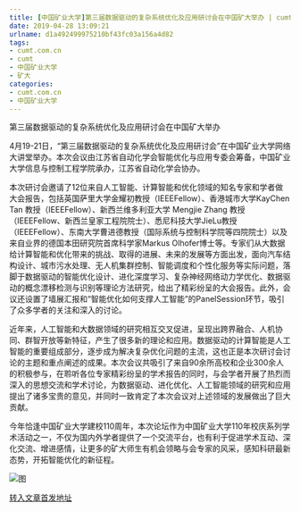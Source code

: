 ```yaml
---
title: [中国矿业大学]第三届数据驱动的复杂系统优化及应用研讨会在中国矿大举办 | cumt.com.cn
date: 2019-04-28 13:09:21
urlname: d1a492499975210bf43fc03a156a4d82
tags: 
- cumt.com.cn
- cumt
- 中国矿业大学
- 矿大
categories:
- cumt.com.cn
- 中国矿业大学
---
```


第三届数据驱动的复杂系统优化及应用研讨会在中国矿大举办

4月19-21日，“第三届数据驱动的复杂系统优化及应用研讨会”在中国矿业大学网络大讲堂举办。本次会议由江苏省自动化学会智能优化与应用专委会筹备，中国矿业大学信息与控制工程学院承办，江苏省自动化学会协办。

本次研讨会邀请了12位来自人工智能、计算智能和优化领域的知名专家和学者做大会报告，包括英国萨里大学金耀初教授（IEEEFellow）、香港城市大学KayChen Tan 教授（IEEEFellow）、新西兰维多利亚大学 Mengjie Zhang 教授（IEEEFellow、新西兰皇家工程院院士）、悉尼科技大学JieLu教授（IEEEFellow）、东南大学曹进德教授（国际系统与控制科学院等四院院士）以及来自业界的德国本田研究院首席科学家Markus Olhofer博士等。专家们从大数据给计算智能和优化带来的挑战、取得的进展、未来的发展等方面出发，面向汽车结构设计、城市污水处理、无人机集群控制、智能调度和个性化服务等实际问题，落脚于数据驱动的智能优化设计、进化深度学习、复杂神经网络动力学优化、数据驱动的概念漂移检测与识别等理论方法研究，给出了精彩纷呈的大会报告。此外，会议还设置了墙展汇报和“智能优化如何支撑人工智能”的PanelSession环节，吸引了众多学者的关注和深入的讨论。

近年来，人工智能和大数据领域的研究相互交叉促进，呈现出跨界融合、人机协同、群智开放等新特征，产生了很多新的理论和应用。数据驱动的计算智能是人工智能的重要组成部分，逐步成为解决复杂优化问题的主流，这也正是本次研讨会讨论的主题和重点阐述的成果。本次会议共吸引了来自90余所高校和企业300余人的积极参与，在聆听各位专家精彩纷呈的学术报告的同时，与会学者开展了热烈而深入的思想交流和学术讨论，为数据驱动、进化优化、人工智能领域的研究和应用提出了诸多宝贵的意见，并同时一致肯定了本次会议对上述领域的发展做出了巨大贡献。

今年恰逢中国矿业大学建校110周年，本次论坛作为中国矿业大学110年校庆系列学术活动之一，不仅为国内外学者提供了一个交流平台，也有利于促进学术互动、深化交流、增进感情，让更多的矿大师生有机会领略与会专家的风采，感知科研最新态势，开拓智能优化的新征程。

![图](http://xwzx.cumt.edu.cn/_upload/article/images/74/bd/3e8882534f5e98762a7226b13430/1552647d-18bc-43f2-8c5a-af8457ee351d.png)

[转入文章首发地址](http://xwzx.cumt.edu.cn/f5/c3/c513a521667/page.htm)
